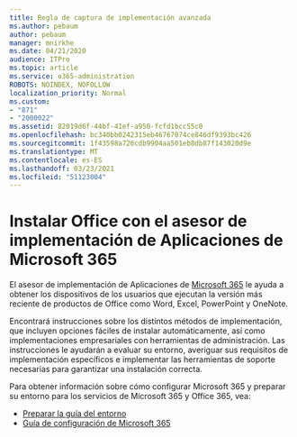 ```yaml
---
title: Regla de captura de implementación avanzada
ms.author: pebaum
author: pebaum
manager: mnirkhe
ms.date: 04/21/2020
audience: ITPro
ms.topic: article
ms.service: o365-administration
ROBOTS: NOINDEX, NOFOLLOW
localization_priority: Normal
ms.custom:
- "871"
- "2000022"
ms.assetid: 82019d6f-44bf-41ef-a950-fcfd1bcc55c0
ms.openlocfilehash: bc340bb0242315eb46767074ce846df9393bc426
ms.sourcegitcommit: 1f43598a726cdb9904aa501eb8db87f143020d9e
ms.translationtype: MT
ms.contentlocale: es-ES
ms.lasthandoff: 03/23/2021
ms.locfileid: "51123004"
---
```

# <a name="install-office-with-the-microsoft-365-apps-deployment-advisor"></a>Instalar Office con el asesor de implementación de Aplicaciones de Microsoft 365

El asesor de implementación de Aplicaciones de [Microsoft 365](https://go.microsoft.com/fwlink/?linkid=2145748) le ayuda a obtener los dispositivos de los usuarios que ejecutan la versión más reciente de productos de Office como Word, Excel, PowerPoint y OneNote.
  
Encontrará instrucciones sobre los distintos métodos de implementación, que incluyen opciones fáciles de instalar automáticamente, así como implementaciones empresariales con herramientas de administración. Las instrucciones le ayudarán a evaluar su entorno, averiguar sus requisitos de implementación específicos e implementar las herramientas de soporte necesarias para garantizar una instalación correcta.
  
Para obtener información sobre cómo configurar Microsoft 365 y preparar su entorno para los servicios de Microsoft 365 y Office 365, vea:

- [Preparar la guía del entorno](https://go.microsoft.com/fwlink/?linkid=2005213)
- [Guía de configuración de Microsoft 365](https://go.microsoft.com/fwlink/?linkid=2072646)
